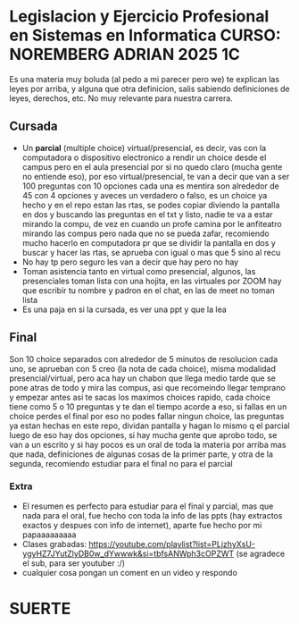 # Legislacion y Ejercicio Profesional en Sistemas en Informatica CURSO: NOREMBERG ADRIAN 2025 1C
Es una materia muy boluda (al pedo a mi parecer pero we) te explican las leyes por arriba, y alguna que otra definicion, salis sabiendo definiciones de leyes, derechos, etc. No muy relevante para nuestra carrera. 
## Cursada
- Un **parcial** (multiple choice) virtual/presencial, es decir, vas con la computadora o dispositivo electronico a rendir un choice desde el campus pero en el aula presencial por si no quedo claro (mucha gente no entiende eso), por eso virtual/presencial, te van a decir que van a ser 100 preguntas con 10 opciones cada una es mentira son alrededor de 45 con 4 opciones y aveces un verdadero o falso, es un choice ya hecho y en el repo estan las rtas, se podes copiar diviendo la pantalla en dos y buscando las preguntas en el txt y listo, nadie te va a estar mirando la compu, de vez en cuando un profe camina por le anfiteatro mirando las compus pero nada que no se pueda zafar, recomiendo mucho hacerlo en computadora pr que se dividir la pantalla en dos y buscar y hacer las rtas, se aprueba con igual o mas que 5 sino al recu
- No hay tp pero seguro les van a decir que hay pero no hay
- Toman asistencia tanto en virtual como presencial, algunos, las presenciales toman lista con una hojita, en las virtuales por ZOOM hay que escribir tu nombre y padron en el chat, en las de meet no toman lista
- Es una paja en si la cursada, es ver una ppt y que la lea
## Final
Son 10 choice separados con alrededor de 5 minutos de resolucion cada uno, se aprueban con 5 creo (la nota de cada choice), misma modalidad presencial/virtual, pero aca hay un chabon que llega medio tarde que se pone atras de todo y mira las compus, asi que recomeindo llegar temprano y empezar antes asi te sacas los maximos choices rapido, cada choice tiene como 5 o 10 preguntas y te dan el tiempo acorde a eso, si fallas en un choice perdes el final por eso no podes fallar ningun choice, las preguntas ya estan hechas en este repo, dividan pantalla y hagan lo mismo q el parcial luego de eso hay dos opciones, si hay mucha gente que aprobo todo, se van a un escrito y si hay pocos es un oral de toda la materia por arriba mas que nada, definiciones de algunas cosas de la primer parte, y otra de la segunda, recomiendo estudiar para el final no para el parcial
### Extra
- El resumen es perfecto para estudiar para el final y parcial, mas que nada para el oral, fue hecho con toda la info de las ppts (hay extractos exactos y despues con info de internet), aparte fue hecho por mi papaaaaaaaaa
- Clases grabadas: https://youtube.com/playlist?list=PLjzhyXsU-ygyHZ7JYutZlyDB0w_dYwwwk&si=tbfsANWph3cOPZWT (se agradece el sub, para ser youtuber :/)
- cualquier cosa pongan un coment en un video y respondo
# SUERTE



